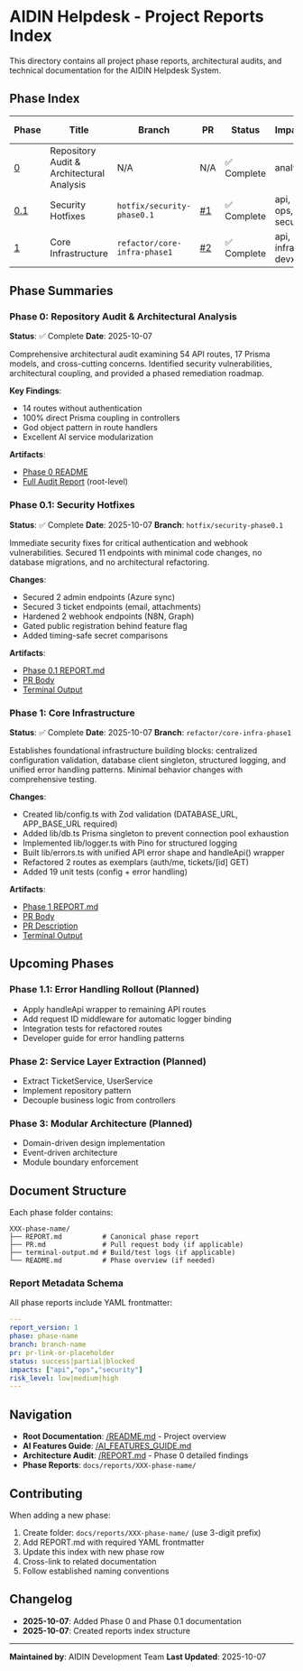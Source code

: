 # AIDIN Helpdesk - Project Reports Index

This directory contains all project phase reports, architectural audits, and technical documentation for the AIDIN Helpdesk System.

## Phase Index

| Phase | Title | Branch | PR | Status | Impacts | Risk Level |
|-------|-------|--------|----| -------|---------|------------|
| [0](./000-phase-0/) | Repository Audit & Architectural Analysis | N/A | N/A | ✅ Complete | analysis | low |
| [0.1](./010-phase-0.1-security-hotfixes/) | Security Hotfixes | `hotfix/security-phase0.1` | [#1](https://github.com/jovimedina82/aidin/pull/1) | ✅ Complete | api, ops, security | medium |
| [1](./020-phase-1-core-infra/) | Core Infrastructure | `refactor/core-infra-phase1` | [#2](https://github.com/jovimedina82/aidin/pull/2) | ✅ Complete | api, infra, devx | low |

## Phase Summaries

### Phase 0: Repository Audit & Architectural Analysis
**Status**: ✅ Complete
**Date**: 2025-10-07

Comprehensive architectural audit examining 54 API routes, 17 Prisma models, and cross-cutting concerns. Identified security vulnerabilities, architectural coupling, and provided a phased remediation roadmap.

**Key Findings**:
- 14 routes without authentication
- 100% direct Prisma coupling in controllers
- God object pattern in route handlers
- Excellent AI service modularization

**Artifacts**:
- [Phase 0 README](./000-phase-0/README.md)
- [Full Audit Report](/REPORT.md) (root-level)

### Phase 0.1: Security Hotfixes
**Status**: ✅ Complete
**Date**: 2025-10-07
**Branch**: `hotfix/security-phase0.1`

Immediate security fixes for critical authentication and webhook vulnerabilities. Secured 11 endpoints with minimal code changes, no database migrations, and no architectural refactoring.

**Changes**:
- Secured 2 admin endpoints (Azure sync)
- Secured 3 ticket endpoints (email, attachments)
- Hardened 2 webhook endpoints (N8N, Graph)
- Gated public registration behind feature flag
- Added timing-safe secret comparisons

**Artifacts**:
- [Phase 0.1 REPORT.md](./010-phase-0.1-security-hotfixes/REPORT.md)
- [PR Body](./010-phase-0.1-security-hotfixes/PR.md)
- [Terminal Output](./010-phase-0.1-security-hotfixes/terminal-output.md)

### Phase 1: Core Infrastructure
**Status**: ✅ Complete
**Date**: 2025-10-07
**Branch**: `refactor/core-infra-phase1`

Establishes foundational infrastructure building blocks: centralized configuration validation, database client singleton, structured logging, and unified error handling patterns. Minimal behavior changes with comprehensive testing.

**Changes**:
- Created lib/config.ts with Zod validation (DATABASE_URL, APP_BASE_URL required)
- Added lib/db.ts Prisma singleton to prevent connection pool exhaustion
- Implemented lib/logger.ts with Pino for structured logging
- Built lib/errors.ts with unified API error shape and handleApi() wrapper
- Refactored 2 routes as exemplars (auth/me, tickets/[id] GET)
- Added 19 unit tests (config + error handling)

**Artifacts**:
- [Phase 1 REPORT.md](./020-phase-1-core-infra/REPORT.md)
- [PR Body](./020-phase-1-core-infra/PR.md)
- [PR Description](./020-phase-1-core-infra/PR_DESCRIPTION.md)
- [Terminal Output](./020-phase-1-core-infra/terminal-output.md)

## Upcoming Phases

### Phase 1.1: Error Handling Rollout (Planned)
- Apply handleApi wrapper to remaining API routes
- Add request ID middleware for automatic logger binding
- Integration tests for refactored routes
- Developer guide for error handling patterns

### Phase 2: Service Layer Extraction (Planned)
- Extract TicketService, UserService
- Implement repository pattern
- Decouple business logic from controllers

### Phase 3: Modular Architecture (Planned)
- Domain-driven design implementation
- Event-driven architecture
- Module boundary enforcement

## Document Structure

Each phase folder contains:
```
XXX-phase-name/
├── REPORT.md          # Canonical phase report
├── PR.md              # Pull request body (if applicable)
├── terminal-output.md # Build/test logs (if applicable)
└── README.md          # Phase overview (if needed)
```

### Report Metadata Schema

All phase reports include YAML frontmatter:
```yaml
---
report_version: 1
phase: phase-name
branch: branch-name
pr: pr-link-or-placeholder
status: success|partial|blocked
impacts: ["api","ops","security"]
risk_level: low|medium|high
---
```

## Navigation

- **Root Documentation**: [/README.md](/README.md) - Project overview
- **AI Features Guide**: [/AI_FEATURES_GUIDE.md](/AI_FEATURES_GUIDE.md)
- **Architecture Audit**: [/REPORT.md](/REPORT.md) - Phase 0 detailed findings
- **Phase Reports**: `docs/reports/XXX-phase-name/`

## Contributing

When adding a new phase:

1. Create folder: `docs/reports/XXX-phase-name/` (use 3-digit prefix)
2. Add REPORT.md with required YAML frontmatter
3. Update this index with new phase row
4. Cross-link to related documentation
5. Follow established naming conventions

## Changelog

- **2025-10-07**: Added Phase 0 and Phase 0.1 documentation
- **2025-10-07**: Created reports index structure

---

**Maintained by**: AIDIN Development Team
**Last Updated**: 2025-10-07
